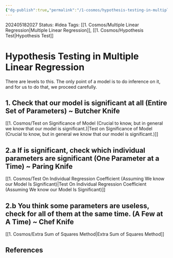 ```yaml
---
{"dg-publish":true,"permalink":"/1-cosmos/hypothesis-testing-in-multiple-linear-regression/"}
---
```


202405182027
Status: #idea
Tags: [[1. Cosmos/Multiple Linear Regression\|Multiple Linear Regression]],  [[1. Cosmos/Hypothesis Test\|Hypothesis Test]]
# Hypothesis Testing in Multiple Linear Regression

There are levels to this. The only point of a model is to do inference on it, and for us to do that, we proceed carefully.

## 1. Check that our model is significant at all (Entire Set of Parameters) ~ Butcher Knife
[[1. Cosmos/Test on Significance of Model (Crucial to know, but in general we know that our model is significant.)\|Test on Significance of Model (Crucial to know, but in general we know that our model is significant.)]]

## 2.a If is significant, check which individual parameters are significant (One Parameter at a Time) ~ Paring Knife
[[1. Cosmos/Test On Individual Regression Coefficient (Assuming We know our Model Is Significant)\|Test On Individual Regression Coefficient (Assuming We know our Model Is Significant)]]

## 2.b You think some parameters are useless, check for all of them at the same time. (A Few at A Time) ~ Chef Knife
[[1. Cosmos/Extra Sum of Squares Method\|Extra Sum of Squares Method]]
## References
